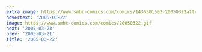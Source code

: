 ```yaml
---
extra_image: https://www.smbc-comics.com/comics/1436301603-20050322after.png
hovertext: '2005-03-22'
image: https://www.smbc-comics.com/comics/20050322.gif
next: '2005-03-23'
prev: '2005-03-21'
title: '2005-03-22'
---
```

